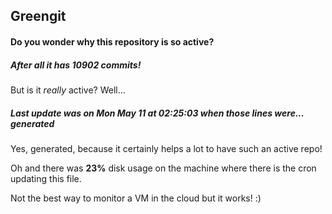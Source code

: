 ## Greengit

#### Do you wonder why this repository is so active?

##### After all it has 10902 commits!

But is it *really* active? Well...

##### Last update was on Mon May 11 at 02:25:03 when those lines were... generated

Yes, generated, because it certainly helps a lot to have such an active repo!

Oh and there was **23%** disk usage on the machine
where there is the cron updating this file.

Not the best way to monitor a VM in the cloud but it works! :)
